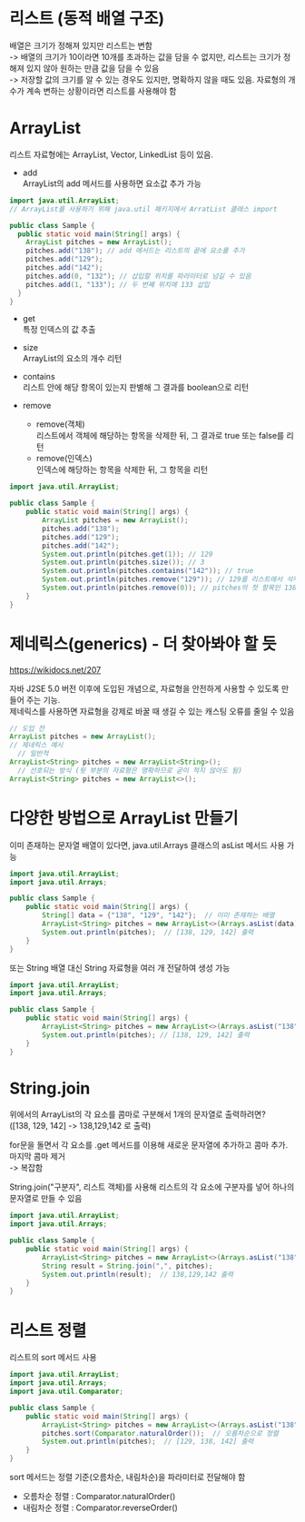 # 리스트 (동적 배열 구조)
배열은 크기가 정해져 있지만 리스트는 변함   
-> 배열의 크기가 10이라면 10개를 초과하는 값을 담을 수 없지만, 리스트는 크기가 정해져 있지 않아 원하는 만큼 값을 담을 수 있음   
-> 저장할 값의 크기를 알 수 있는 경우도 있지만, 명확하지 않을 때도 있음. 자료형의 개수가 계속 변하는 상황이라면 리스트를 사용해야 함   

# ArrayList
리스트 자료형에는 ArrayList, Vector, LinkedList 등이 있음.   

- add   
ArrayList의 add 메서드를 사용하면 요소값 추가 가능
```Java
import java.util.ArrayList;
// ArrayList를 사용하기 위해 java.util 패키지에서 ArratList 클래스 import

public class Sample {
  public static void main(String[] args) {
    ArrayList pitches = new ArrayList();
    pitches.add("138"); // add 메서드는 리스트의 끝에 요소를 추가
    pitches.add("129");
    pitches.add("142");
    pitches.add(0, "132"); // 삽입할 위치를 파라미터로 넘길 수 있음
    pitches.add(1, "133"); // 두 번째 위치에 133 삽입
  }
}
```

- get   
특정 인덱스의 값 추출

- size   
ArrayList의 요소의 개수 리턴

- contains   
리스트 안에 해당 항목이 있는지 판별해 그 결과를 boolean으로 리턴

- remove   
  - remove(객체)   
  리스트에서 객체에 해당하는 항목을 삭제한 뒤, 그 결과로 true 또는 false를 리턴   
  - remove(인덱스)   
  인덱스에 해당하는 항목을 삭제한 뒤, 그 항목을 리턴

```Java
import java.util.ArrayList;

public class Sample {
    public static void main(String[] args) {
        ArrayList pitches = new ArrayList();
        pitches.add("138");
        pitches.add("129");
        pitches.add("142");
        System.out.println(pitches.get(1)); // 129
        System.out.println(pitches.size()); // 3
        System.out.println(pitches.contains("142")); // true
        System.out.println(pitches.remove("129")); // 129를 리스트에서 삭제하고, true 리턴
        System.out.println(pitches.remove(0)); // pitches의 첫 항목인 138을 삭제한 뒤, 138 리턴
    }
}
```

# 제네릭스(generics) - 더 찾아봐야 할 듯
https://wikidocs.net/207   

자바 J2SE 5.0 버전 이후에 도입된 개념으로, 자료형을 안전하게 사용할 수 있도록 만들어 주는 기능.   
제네릭스를 사용하면 자료형을 강제로 바꿀 때 생길 수 있는 캐스팅 오류를 줄일 수 있음   
```Java
// 도입 전
ArrayList pitches = new ArrayList();
// 제네릭스 예시 
  // 일반적
ArrayList<String> pitches = new ArrayList<String>();
  // 선호되는 방식 (뒷 부분의 자료형은 명확하므로 굳이 적지 않아도 됨)
ArrayList<String> pitches = new ArrayList<>();
```

# 다양한 방법으로 ArrayList 만들기
이미 존재하는 문자열 배열이 있다면, java.util.Arrays 클래스의 asList 메서드 사용 가능
```Java
import java.util.ArrayList;
import java.util.Arrays;

public class Sample {
    public static void main(String[] args) {
        String[] data = {"138", "129", "142"};  // 이미 존재하는 배열
        ArrayList<String> pitches = new ArrayList<>(Arrays.asList(data));
        System.out.println(pitches);  // [138, 129, 142] 출력
    }
}
```
또는 String 배열 대신 String 자료형을 여러 개 전달하여 생성 가능
```Java
import java.util.ArrayList;
import java.util.Arrays;

public class Sample {
    public static void main(String[] args) {
        ArrayList<String> pitches = new ArrayList<>(Arrays.asList("138", "129", "142"));
        System.out.println(pitches); // [138, 129, 142] 출력
    }
}
```

# String.join
위에서의 ArrayList의 각 요소를 콤마로 구분해서 1개의 문자열로 출력하려면?   
([138, 129, 142] -> 138,129,142 로 출력)   

for문을 돌면서 각 요소를 .get 메서드를 이용해 새로운 문자열에 추가하고 콤마 추가. 마지막 콤마 제거   
-> 복잡함   
   
String.join("구분자", 리스트 객체)를 사용해 리스트의 각 요소에 구분자를 넣어 하나의 문자열로 만들 수 있음
```Java
import java.util.ArrayList;
import java.util.Arrays;

public class Sample {
    public static void main(String[] args) {
        ArrayList<String> pitches = new ArrayList<>(Arrays.asList("138", "129", "142"));
        String result = String.join(",", pitches);
        System.out.println(result);  // 138,129,142 출력
    }
}
```

# 리스트 정렬
리스트의 sort 메서드 사용

```Java
import java.util.ArrayList;
import java.util.Arrays;
import java.util.Comparator;

public class Sample {
    public static void main(String[] args) {
        ArrayList<String> pitches = new ArrayList<>(Arrays.asList("138", "129", "142"));
        pitches.sort(Comparator.naturalOrder());  // 오름차순으로 정렬
        System.out.println(pitches);  // [129, 138, 142] 출력
    }
}
```
sort 메서드는 정렬 기준(오름차순, 내림차순)을 파라미터로 전달해야 함
- 오름차순 정렬 : Comparator.naturalOrder()
- 내림차순 정렬 : Comparator.reverseOrder()